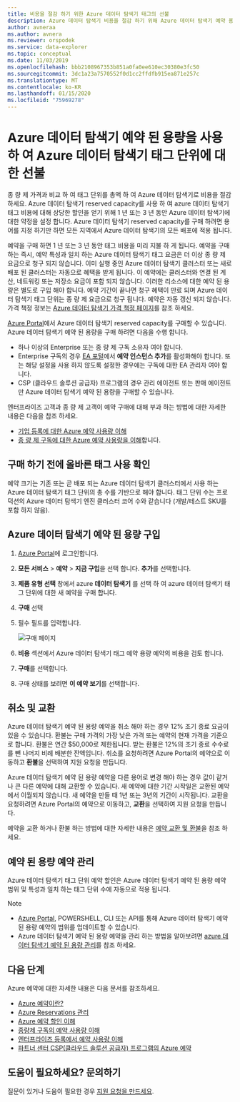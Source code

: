 ```yaml
---
title: 비용을 절감 하기 위한 Azure 데이터 탐색기 태그의 선불
description: Azure 데이터 탐색기 비용을 절감 하기 위해 Azure 데이터 탐색기 예약 용량을 구입 하는 방법을 알아봅니다.
author: avneraa
ms.author: avnera
ms.reviewer: orspodek
ms.service: data-explorer
ms.topic: conceptual
ms.date: 11/03/2019
ms.openlocfilehash: bbb2108967353b851a0fa0ee610ec30380e3fc50
ms.sourcegitcommit: 3dc1a23a7570552f0d1cc2ffdfb915ea871e257c
ms.translationtype: MT
ms.contentlocale: ko-KR
ms.lasthandoff: 01/15/2020
ms.locfileid: "75969278"
---
```

# <a name="prepay-for-azure-data-explorer-markup-units-with-azure-data-explorer-reserved-capacity"></a>Azure 데이터 탐색기 예약 된 용량을 사용 하 여 Azure 데이터 탐색기 태그 단위에 대한 선불

종 량 제 가격과 비교 하 여 태그 단위를 총액 하 여 Azure 데이터 탐색기로 비용을 절감 하세요. Azure 데이터 탐색기 reserved capacity를 사용 하 여 azure 데이터 탐색기 태그 비용에 대해 상당한 할인을 얻기 위해 1 년 또는 3 년 동안 Azure 데이터 탐색기에 대한 약정을 설정 합니다. Azure 데이터 탐색기 reserved capacity를 구매 하려면 용어를 지정 하기만 하면 모든 지역에서 Azure 데이터 탐색기의 모든 배포에 적용 됩니다.

예약을 구매 하면 1 년 또는 3 년 동안 태그 비용을 미리 지불 하 게 됩니다. 예약을 구매 하는 즉시, 예약 특성과 일치 하는 Azure 데이터 탐색기 태그 요금은 더 이상 종 량 제 요금으로 청구 되지 않습니다. 이미 실행 중인 Azure 데이터 탐색기 클러스터 또는 새로 배포 된 클러스터는 자동으로 혜택을 받게 됩니다. 이 예약에는 클러스터와 연결 된 계산, 네트워킹 또는 저장소 요금이 포함 되지 않습니다. 이러한 리소스에 대한 예약 된 용량은 별도로 구입 해야 합니다. 예약 기간이 끝나면 청구 혜택이 만료 되며 Azure 데이터 탐색기 태그 단위는 종 량 제 요금으로 청구 됩니다. 예약은 자동 갱신 되지 않습니다. 가격 책정 정보는 [Azure 데이터 탐색기 가격 책정 페이지](https://azure.microsoft.com/pricing/details/data-explorer/)를 참조 하세요.

[Azure Portal](https://portal.azure.com)에서 Azure 데이터 탐색기 reserved capacity를 구매할 수 있습니다. Azure 데이터 탐색기 예약 된 용량을 구매 하려면 다음을 수행 합니다.

* 하나 이상의 Enterprise 또는 종 량 제 구독 소유자 여야 합니다.
* Enterprise 구독의 경우 [EA 포털](https://ea.azure.com)에서 **예약 인스턴스 추가**를 활성화해야 합니다. 또는 해당 설정을 사용 하지 않도록 설정한 경우에는 구독에 대한 EA 관리자 여야 합니다.
* CSP (클라우드 솔루션 공급자) 프로그램의 경우 관리 에이전트 또는 판매 에이전트만 Azure 데이터 탐색기 예약 된 용량을 구매할 수 있습니다.

엔터프라이즈 고객과 종 량 제 고객이 예약 구매에 대해 부과 하는 방법에 대한 자세한 내용은 다음을 참조 하세요.
* [기업 등록에 대한 Azure 예약 사용량 이해](../cost-management-billing/reservations/understand-reserved-instance-usage-ea.md) 
* [종 량 제 구독에 대한 Azure 예약 사용량을 이해](../cost-management-billing/reservations/understand-reserved-instance-usage.md)합니다.

## <a name="determine-the-right-markup-usage-before-purchase"></a>구매 하기 전에 올바른 태그 사용 확인

예약 크기는 기존 또는 곧 배포 되는 Azure 데이터 탐색기 클러스터에서 사용 하는 Azure 데이터 탐색기 태그 단위의 총 수를 기반으로 해야 합니다. 태그 단위 수는 프로덕션의 Azure 데이터 탐색기 엔진 클러스터 코어 수와 같습니다 (개발/테스트 SKU를 포함 하지 않음). 

## <a name="buy-azure-data-explorer-reserved-capacity"></a>Azure 데이터 탐색기 예약 된 용량 구입

1. [Azure Portal](https://portal.azure.com)에 로그인합니다.
1. **모든 서비스** > **예약** > **지금 구입**을 선택 합니다. **추가**를 선택합니다.
1. **제품 유형 선택** 창에서 azure **데이터 탐색기** 를 선택 하 여 azure 데이터 탐색기 태그 단위에 대한 새 예약을 구매 합니다. 
1. **구매** 선택
1. 필수 필드를 입력합니다. 

    ![구매 페이지](media/pricing-reserved-capacity/purchase-page.png)

1. **비용** 섹션에서 Azure 데이터 탐색기 태그 예약 용량 예약의 비용을 검토 합니다.
1. **구매**를 선택합니다.
1. 구매 상태를 보려면 **이 예약 보기**를 선택합니다.

## <a name="cancellations-and-exchanges"></a>취소 및 교환

Azure 데이터 탐색기 예약 된 용량 예약을 취소 해야 하는 경우 12% 조기 종료 요금이 있을 수 있습니다. 환불는 구매 가격의 가장 낮은 가격 또는 예약의 현재 가격을 기준으로 합니다. 환불은 연간 $50,000로 제한됩니다. 받는 환불은 12%의 조기 종료 수수료를 뺀 나머지 비례 배분한 잔액입니다. 취소를 요청하려면 Azure Portal의 예약으로 이동하고 **환불**을 선택하여 지원 요청을 만듭니다.

Azure 데이터 탐색기 예약 된 용량 예약을 다른 용어로 변경 해야 하는 경우 값이 같거나 큰 다른 예약에 대해 교환할 수 있습니다. 새 예약에 대한 기간 시작일은 교환된 예약에서 이월되지 않습니다. 새 예약을 만들 때 1년 또는 3년의 기간이 시작됩니다. 교환을 요청하려면 Azure Portal의 예약으로 이동하고, **교환**을 선택하여 지원 요청을 만듭니다.

예약을 교환 하거나 환불 하는 방법에 대한 자세한 내용은 [예약 교환 및 환불](../cost-management-billing/reservations/exchange-and-refund-azure-reservations.md)을 참조 하세요.

## <a name="manage-your-reserved-capacity-reservation"></a>예약 된 용량 예약 관리

Azure 데이터 탐색기 태그 단위 예약 할인은 Azure 데이터 탐색기 예약 된 용량 예약 범위 및 특성과 일치 하는 태그 단위 수에 자동으로 적용 됩니다. 


> [!NOTE]
> * [Azure Portal](https://portal.azure.com), POWERSHELL, CLI 또는 API를 통해 Azure 데이터 탐색기 예약 된 용량 예약의 범위를 업데이트할 수 있습니다.
> * Azure 데이터 탐색기 예약 된 용량 예약을 관리 하는 방법을 알아보려면 [azure 데이터 탐색기 예약 된 용량 관리](../cost-management-billing/reservations/understand-azure-data-explorer-reservation-charges.md)를 참조 하세요.

## <a name="next-steps"></a>다음 단계

Azure 예약에 대한 자세한 내용은 다음 문서를 참조하세요.

* [Azure 예약이란?](../cost-management-billing/reservations/save-compute-costs-reservations.md)
* [Azure Reservations 관리](../cost-management-billing/reservations/manage-reserved-vm-instance.md)
* [Azure 예약 할인 이해](../cost-management-billing/reservations/understand-reservation-charges.md)
* [종량제 구독의 예약 사용량 이해](../cost-management-billing/reservations/understand-reserved-instance-usage.md)
* [엔터프라이즈 등록에서 예약 사용량 이해](../cost-management-billing/reservations/understand-reserved-instance-usage-ea.md)
* [파트너 센터 CSP(클라우드 솔루션 공급자) 프로그램의 Azure 예약](https://docs.microsoft.com/partner-center/azure-reservations)

## <a name="need-help-contact-us"></a>도움이 필요하세요? 문의하기

질문이 있거나 도움이 필요한 경우 [지원 요청을 만드세요](https://portal.azure.com/#blade/Microsoft_Azure_Support/HelpAndSupportBlade/newsupportrequest).
